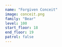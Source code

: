 ```yaml
---
name: "Forgiven Conceit"
image: conceit.png
family: "Bear"
level: 100
start_floor: 18
end_floor: 19
patrol: false
---
```

